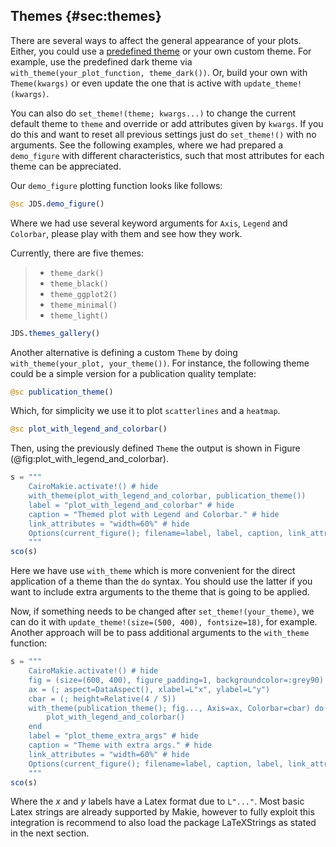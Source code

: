 ## Themes {#sec:themes}

There are several ways to affect the general appearance of your plots.
Either, you could use a [predefined theme](https://docs.makie.org/stable/documentation/theming/predefined_themes/) or your own custom theme.
For example, use the predefined dark theme via `with_theme(your_plot_function, theme_dark())`.
Or, build your own with `Theme(kwargs)` or even update the one that is active with `update_theme!(kwargs)`.

You can also do `set_theme!(theme; kwargs...)` to change the current default theme to `theme` and override or add attributes given by `kwargs`.
If you do this and want to reset all previous settings just do `set_theme!()` with no arguments.
See the following examples, where we had prepared a `demo_figure` with different characteristics, such that most attributes for each theme can be appreciated.

Our `demo_figure` plotting function looks like follows:

```jl
@sc JDS.demo_figure()
```

Where we had use several keyword arguments for `Axis`, `Legend` and `Colorbar`,
please play with them and see how they work.

Currently, there are five themes:

> - `theme_dark()`
> - `theme_black()`
> - `theme_ggplot2()`
> - `theme_minimal()`
> - `theme_light()`

```jl
JDS.themes_gallery()
```

Another alternative is defining a custom `Theme` by doing `with_theme(your_plot, your_theme())`.
For instance, the following theme could be a simple version for a publication quality template:

```jl
@sc publication_theme()
```

Which, for simplicity we use it to plot `scatterlines` and a `heatmap`.

```jl
@sc plot_with_legend_and_colorbar()
```

Then, using the previously defined `Theme` the output is shown in Figure (@fig:plot_with_legend_and_colorbar).

```jl
s = """
    CairoMakie.activate!() # hide
    with_theme(plot_with_legend_and_colorbar, publication_theme())
    label = "plot_with_legend_and_colorbar" # hide
    caption = "Themed plot with Legend and Colorbar." # hide
    link_attributes = "width=60%" # hide
    Options(current_figure(); filename=label, label, caption, link_attributes) # hide
    """
sco(s)
```

Here we have use `with_theme` which is more convenient for the direct application of a theme than the `do` syntax. You should use the latter if you want to include extra arguments to the theme that is going to be applied.

Now, if something needs to be changed after `set_theme!(your_theme)`, we can do it with `update_theme!(size=(500, 400), fontsize=18)`, for example.
Another approach will be to pass additional arguments to the `with_theme` function:

```jl
s = """
    CairoMakie.activate!() # hide
    fig = (size=(600, 400), figure_padding=1, backgroundcolor=:grey90)
    ax = (; aspect=DataAspect(), xlabel=L"x", ylabel=L"y")
    cbar = (; height=Relative(4 / 5))
    with_theme(publication_theme(); fig..., Axis=ax, Colorbar=cbar) do
        plot_with_legend_and_colorbar()
    end
    label = "plot_theme_extra_args" # hide
    caption = "Theme with extra args." # hide
    link_attributes = "width=60%" # hide
    Options(current_figure(); filename=label, caption, label, link_attributes) # hide
    """
sco(s)
```

Where the $x$ and $y$ labels have a Latex format due to `L"..."`.
Most basic Latex strings are already supported by Makie, however to fully exploit this integration is recommend to also load the package LaTeXStrings as stated in the next section.
